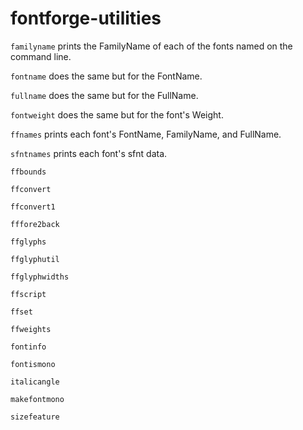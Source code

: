 # fontforge-utilities

`familyname` prints the FamilyName of each of the fonts named on the command line.

`fontname` does the same but for the FontName.

`fullname` does the same but for the FullName.

`fontweight` does the same but for the font's Weight.

`ffnames` prints each font's FontName, FamilyName, and FullName.

`sfntnames` prints each font's sfnt data.

`ffbounds`

`ffconvert`

`ffconvert1`

`fffore2back`

`ffglyphs`

`ffglyphutil`

`ffglyphwidths`

`ffscript`

`ffset`

`ffweights`

`fontinfo`

`fontismono`

`italicangle`

`makefontmono`

`sizefeature`
